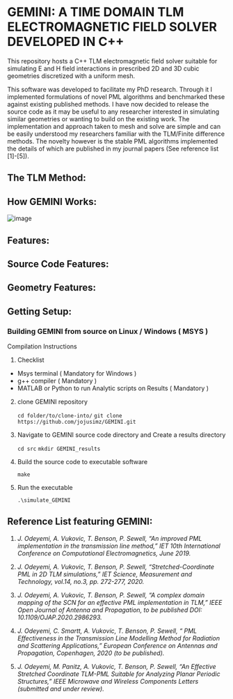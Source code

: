 # GEMINI: A TIME DOMAIN TLM ELECTROMAGNETIC FIELD SOLVER DEVELOPED IN C++

This repository hosts a C++ TLM electromagnetic field solver suitable for simulating E and H field interactions in prescribed 2D and 3D cubic geometries discretized with a uniform mesh. 

This software was developed to facilitate my PhD research. Through it I implemented formulations of novel PML algorithms and benchmarked these against existing published methods. I have now decided to release the source code as it may be useful to any researcher interested in simulating similar geometries or wanting to build on the existing work. 
The implementation and approach taken to mesh and solve are simple and can be easily understood my researchers familiar with the TLM/Finite difference methods. The novelty however is the stable PML algorithms implemented the details of which are published in my journal papers  (See reference list [1]-[5]).


## The TLM Method:

## How GEMINI Works: 

![image](https://user-images.githubusercontent.com/60849864/80803483-5087ce00-8baa-11ea-938f-0d0b2f270edc.png)

## Features:

## Source Code Features:

## Geometry Features:

## Getting Setup:
 
  ### Building GEMINI from source on Linux / Windows ( MSYS )
  
  Compilation Instructions
  
  1. Checklist
  
   * Msys terminal ( Mandatory for Windows )
   * g++ compiler ( Mandatory )
   * MATLAB or Python to run Analytic scripts on Results ( Mandatory )
  
  2.  clone GEMINI repository
  
      ```cd folder/to/clone-into/```
      ```git clone https://github.com/jojusimz/GEMINI.git```
  
  3.  Navigate to GEMINI source code directory and Create a results directory 
  
       ```cd src```
       ```mkdir GEMINI_results```
  
  4.  Build the source code to executable software 
    
      ``` make ```
      
  4.  Run the executable
  
      ``` .\simulate_GEMINI ```
  
## Reference List featuring GEMINI:
1.	_J. Odeyemi, A. Vukovic, T. Benson, P. Sewell, “An improved PML implementation in the transmission line method,” IET 10th International Conference on Computational Electromagnetics, June 2019._ 

2.	_J. Odeyemi, A. Vukovic, T. Benson, P. Sewell, “Stretched-Coordinate PML in 2D TLM simulations,” IET Science, Measurement and Technology, vol.14, no.3, pp. 272-277, 2020._

3.  _J. Odeyemi, A. Vukovic, T. Benson, P. Sewell, “A complex domain mapping of the SCN for an effective PML implementation in TLM,” IEEE Open Journal of Antenna and Propagation, to be published DOI: 10.1109/OJAP.2020.2986293._

4.  _J. Odeyemi, C. Smartt, A. Vukovic, T. Benson, P. Sewell, “ PML Effectiveness in the Transmission Line Modelling Method for Radiation and Scattering Applications,”  European Conference on Antennas and Propagation, Copenhagen, 2020 (to be published)._

5.	_J. Odeyemi, M. Panitz, A. Vukovic, T. Benson, P. Sewell, “An Effective Stretched Coordinate TLM-PML Suitable for Analyzing Planar Periodic Structures,” IEEE Microwave and Wireless Components Letters (submitted and under review)._

